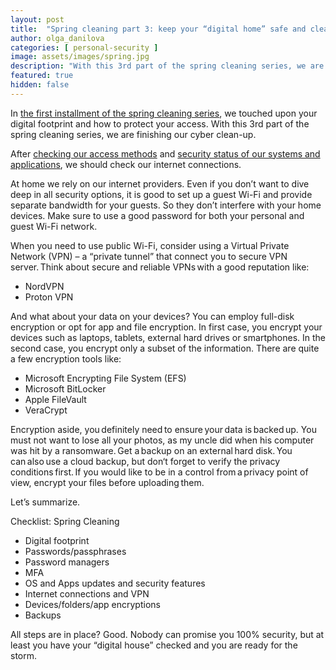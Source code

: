 ```yaml
---
layout: post
title:  "Spring cleaning part 3: keep your “digital home” safe and clean"
author: olga_danilova
categories: [ personal-security ]
image: assets/images/spring.jpg
description: "With this 3rd part of the spring cleaning series, we are finishing our cyber clean-up."
featured: true
hidden: false
---
```


In [the first installment of the spring cleaning series](https://ordina-cyber.github.io/Spring-Cleaning-Part1/), we touched upon your digital footprint and how to protect your access.
With this 3rd part of the spring cleaning series, we are finishing our cyber clean-up. 

After [checking our access methods](https://ordina-cyber.github.io/Spring-Cleaning-Part1/) and [security status of our systems and applications](https://ordina-cyber.github.io/Spring-Cleaning-Part2/), we should check our internet connections.

 
At home we rely on our internet providers. Even if you don’t want to dive deep in all security options, it is good to set up a guest Wi-Fi and provide separate bandwidth for your guests. So they don’t interfere with your home devices.  Make sure to use a good password for both your personal and guest Wi-Fi network. 

When you need to use public Wi-Fi, consider using a Virtual Private Network (VPN) – a “private tunnel” that connect you to secure VPN server. Think about secure and reliable VPNs with a good reputation like:  
* NordVPN
* Proton VPN

And what about your data on your devices? You can employ full-disk encryption or opt for app and file encryption. In first case, you encrypt your devices such as laptops, tablets, external hard drives or smartphones. In the second case, you encrypt only a subset of the information. There are quite a few encryption tools like: 

* Microsoft Encrypting File System (EFS) 
* Microsoft BitLocker 
* Apple FileVault 
* VeraCrypt

Encryption aside, you definitely need to ensure your data is backed up. You must not want to lose all your photos, as my uncle did when his computer was hit by a ransomware. Get a backup on an external hard disk. You can also use a cloud backup, but don‘t forget to verify the privacy conditions first. If you would like to be in a control from a privacy point of view, encrypt your files before uploading them.  

Let’s summarize.  

Checklist: Spring Cleaning
* Digital footprint
* Passwords/passphrases 
* Password managers 
* MFA 
* OS and Apps updates and security features 
* Internet connections and VPN 
* Devices/folders/app encryptions 
* Backups 

All steps are in place? Good. Nobody can promise you 100% security, but at least you have your “digital house” checked and you are ready for the storm.  